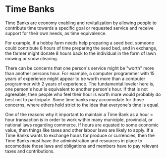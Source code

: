 Time Banks
==========

Time Banks are economy enabling and revitalization by allowing people to contribute time towards a specific goal or requested service and receive support for their own needs, as time equivalence.

For example, if a hobby farm needs help preparing a seed bed, someone could contribute 8 hours of time preparing the seed bed, and in exchange, the farmer might donate 8 hours back to the individual in the form of lawn mowing or snow clearing.

There can be concerns that one person's service might be "worth" more than another persons hour.  For example, a computer programmer with 15 years of experience might appear to be worth more than a computer programmer with 2 years of experience.  The fundamental leveler here is, one person's hour is equivalent to another person's hour.  If that is not agreeable, then people who feel their hour is worth more would probably do best not to participate.  Some time banks may accomodate for those concerns, where others hold strict to the idea that everyone's time is equal.

One of the reasons why it important to maintain a Time Bank as a hour = hour transaction is in order to work within many municiple, provincial, or national laws regarding commerce.  If hours are equated to some economic value, then things like taxes and other labour laws are likely to apply.  If a Time Banks wants to exchange hours for produce or currencies, then the Time Banks must have the administration and resources in place to accomodate those laws and obligations and members have to pay relevant taxes and contributions.
